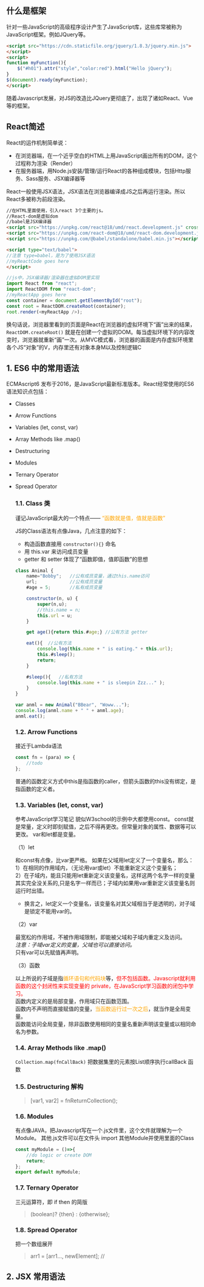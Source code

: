 ## 什么是框架 
针对一些JavaScript的高级程序设计产生了JavaScript库，这些库常被称为 JavaScript框架。例如JQuery等。

```HTML
<script src="https://cdn.staticfile.org/jquery/1.8.3/jquery.min.js">
</script>
<script>
function myFunction(){
    $("#h01").attr("style","color:red").html("Hello jQuery");
}
$(document).ready(myFunction);
</script>
```
随着Javascript发展，对JS的改造比JQuery更彻底了，出现了诸如React、Vue等的框架。

## React简述
React的运作机制简单说：
* 在浏览器端，在一个近乎空白的HTML上用JavaScript画出所有的DOM，这个过程称为渲染（Render）
* 在服务器端，用Node.js安装/管理/运行React的各种组成模块，包括Http服务、Sass服务、JSX编译器等

React一般使用JSX语法，JSX语法在浏览器编译成JS之后再运行渲染。所以React多被称为前段渲染。
```HTML
//在HTML里面使用，引入react 3个主要的js。
//React-dom是虚拟dom
//babel是JSX编译器
<script src="https://unpkg.com/react@18/umd/react.development.js" crossorigin></script>
<script src="https://unpkg.com/react-dom@18/umd/react-dom.development.js" crossorigin></script>
<script src="https://unpkg.com/@babel/standalone/babel.min.js"></script>

<script type="text/babel">
//注意 type=babel，是为了使用JSX语法
//myReactCode goes here
</script>
```
```Javascript
//js中，JSX编译器/渲染器在虚拟DOM里实现
import React from "react";
import ReactDOM from "react-dom";
//myReactApp goes here
const container = document.getElementById("root");
const root = ReactDOM.createRoot(container);
root.render(<myReactApp />);
```

换句话说，浏览器里看到的页面是React在浏览器的虚拟环境下“画”出来的结果，`ReactDOM.createRoot()` 就是在创建一个虚拟的DOM。每当虚拟环境下的内容改变时，浏览器就重新“画”一次。从MVC模式看，浏览器的画面是内存虚拟环境里各个JS“对象”的V，内存里还有对象本身M以及控制逻辑C

## 1. ES6 中的常用语法
ECMAscript6 发布于2016，是JavaScript最新标准版本。React经常使用的ES6语法知识点包括：
* Classes
* Arrow Functions
* Variables (let, const, var)
* Array Methods like .map()
* Destructuring
* Modules
* Ternary Operator
* Spread Operator


    ### 1.1. Class 类
    谨记JavaScript最大的一个特点——  <font style= color:orange>“函数就是值，值就是函数”</font>

    JS的Class语法有点像Java，几点注意的如下：
    * 构造函数直接用 `constructor(){}` 命名
    * 用 this.var 来访问成员变量
    * getter 和 setter 体现了“函数即值，值即函数”的思想

    ```javascript
    class Animal {
        name="Bobby"; 	//公有成员变量，通过this.name访问
        url;			//公有成员变量
        #age = 5;		//私有成员变量

        constructor(n, u) {
            super(n,u);
            //this.name = n;
            this.url = u;
        }

        get age(){return this.#age;} //公有方法 getter

        eat(){	//公有方法
            console.log(this.name + " is eating." + this.url);
            this.#sleep();
            return;
        }

        #sleep(){	//私有方法
            console.log(this.name + " is sleepin Zzz..." );
        }
    }

    var anml = new Animal("BBear", "Woww...");
    console.log(anml.name + " " + anml.age);
    anml.eat();
    ```

    ### 1.2. Arrow Functions
    接近于Lambda语法
    ```Javascript
    const fn = (para) => { 
        //todo
    };
    ```
    普通的函数定义方式中this是指函数的caller，但箭头函数的this没有绑定，是指函数的定义者。
    
    ### 1.3. Variables (let, const, var)

    参考JavaScript学习笔记
    貌似W3school的示例中大都使用const。
    const就是常量，定义时即刻赋值，之后不得再更改。但常量对象的属性、数据等可以更改。
    var和let都是变量。

    （1）let

    和const有点像，比var更严格。
    如果在父域用let定义了一个变量名，那么：
    1）在相同的作用域内，（无论用var或let）不能重新定义这个变量名；  
    2）在子域内，能且只能用let重新定义该变量名，这样这两个名字一样的变量其实完全没关系的,只是名字一样而已；子域内如果用var重新定义该变量名则运行时出错。
    * 换言之，let定义一个变量名，该变量名对其父域相当于是透明的，对子域是锁定不能用var的。

    （2）var

    最宽松的作用域，不被作用域限制，即能被父域和子域内重定义及访问。  
    *注意：子域var定义的变量，父域也可以直接访问。*  
    只有var可以先赋值再声明。

    （3）函数  

    以上所说的子域是指<span style="color:orange">循环语句和代码块</span>等，<span style="color:red">但不包括函数。Javascript就利用函数的这个封闭性来实现变量的 private，在JavaScript学习函数的闭包中学习。</span>  
    函数内定义的是局部变量，作用域只在函数范围。  
    函数内不声明而直接赋值的变量，<span style="color:orange">当函数运行过一次之后</span>，就当作是全局变量。  
    函数能访问全局变量，除非函数使用相同的变量名重新声明该变量或以相同命名为参数。
    ### 1.4. Array Methods like .map()
    `Collection.map(fnCallBack)` 把数据集里的元素按List顺序执行callBack 函数
    ### 1.5. Destructuring 解构
    > [var1, var2] = fnReturnCollection();
    ### 1.6. Modules
    有点像JAVA，把Javascript写在一个.js文件里，这个文件就理解为一个Module。
    其他.js文件可以在文件头 import 其他Module并使用里面的Class
    ```Javascript
    const myModule = ()=>{
        //do logic or create DOM
        return;
    };
    export default myModule;
    ```
    ### 1.7. Ternary Operator
    三元运算符，即 if then 的简版
    > (boolean)? {then} : {otherwise};
    ### 1.8. Spread Operator
    把一个数组展开
    > arr1 = [arr1..., newElement]; //


## 2. JSX 常用语法